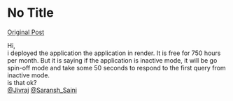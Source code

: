 # No Title

[Original Post](https://discourse.onlinedegree.iitm.ac.in/t/169029/212)

<p>Hi,<br>
i deployed the application the application in render. It is free for 750 hours per month. But it is saying if the application is inactive mode, it will be go spin-off mode and take some 50 seconds to respond to the first query from inactive mode.<br>
is that ok?<br>
<a class="mention" href="/u/jivraj">@Jivraj</a> <a class="mention" href="/u/saransh_saini">@Saransh_Saini</a></p>